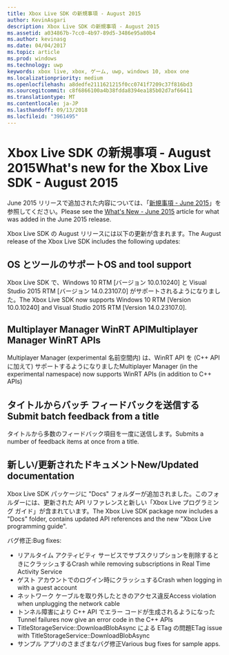 ```yaml
---
title: Xbox Live SDK の新規事項 - August 2015
author: KevinAsgari
description: Xbox Live SDK の新規事項 - August 2015
ms.assetid: a034867b-7cc0-4b97-89d5-3486e95a80b4
ms.author: kevinasg
ms.date: 04/04/2017
ms.topic: article
ms.prod: windows
ms.technology: uwp
keywords: xbox live, xbox, ゲーム, uwp, windows 10, xbox one
ms.localizationpriority: medium
ms.openlocfilehash: a8dedfe2111621215f0cc0741f7209c37f816bd3
ms.sourcegitcommit: c8f6866100a4b38fdda8394ea185b02d7af66411
ms.translationtype: MT
ms.contentlocale: ja-JP
ms.lasthandoff: 09/13/2018
ms.locfileid: "3961495"
---
```

# <a name="whats-new-for-the-xbox-live-sdk---august-2015"></a><span data-ttu-id="758d6-104">Xbox Live SDK の新規事項 - August 2015</span><span class="sxs-lookup"><span data-stu-id="758d6-104">What's new for the Xbox Live SDK - August 2015</span></span>

<span data-ttu-id="758d6-105">June 2015 リリースで追加された内容については、「[新規事項 - June 2015](1506-whats-new.md)」を参照してください。</span><span class="sxs-lookup"><span data-stu-id="758d6-105">Please see the [What's New - June 2015](1506-whats-new.md) article for what was added in the June 2015 release.</span></span>

<span data-ttu-id="758d6-106">Xbox Live SDK の August リリースには以下の更新が含まれます。</span><span class="sxs-lookup"><span data-stu-id="758d6-106">The August release of the Xbox Live SDK includes the following updates:</span></span>

## <a name="os-and-tool-support"></a><span data-ttu-id="758d6-107">OS とツールのサポート</span><span class="sxs-lookup"><span data-stu-id="758d6-107">OS and tool support</span></span>
<span data-ttu-id="758d6-108">Xbox Live SDK で、Windows 10 RTM [バージョン 10.0.10240] と Visual Studio 2015 RTM [バージョン 14.0.23107.0] がサポートされるようになりました。</span><span class="sxs-lookup"><span data-stu-id="758d6-108">The Xbox Live SDK now supports Windows 10 RTM [Version 10.0.10240] and Visual Studio 2015 RTM [Version 14.0.23107.0].</span></span>

## <a name="multiplayer-manager-winrt-apis"></a><span data-ttu-id="758d6-109">Multiplayer Manager WinRT API</span><span class="sxs-lookup"><span data-stu-id="758d6-109">Multiplayer Manager WinRT APIs</span></span>
<span data-ttu-id="758d6-110">Multiplayer Manager (experimental 名前空間内) は、WinRT API を (C++ API に加えて) サポートするようになりました</span><span class="sxs-lookup"><span data-stu-id="758d6-110">Multiplayer Manager (in the experimental namespace) now supports WinRT APIs (in addition to C++ APIs)</span></span>

## <a name="submit-batch-feedback-from-a-title"></a><span data-ttu-id="758d6-111">タイトルからバッチ フィードバックを送信する</span><span class="sxs-lookup"><span data-stu-id="758d6-111">Submit batch feedback from a title</span></span>
<span data-ttu-id="758d6-112">タイトルから多数のフィードバック項目を一度に送信します。</span><span class="sxs-lookup"><span data-stu-id="758d6-112">Submits a number of feedback items at once from a title.</span></span>

## <a name="newupdated-documentation"></a><span data-ttu-id="758d6-113">新しい/更新されたドキュメント</span><span class="sxs-lookup"><span data-stu-id="758d6-113">New/Updated documentation</span></span>
<span data-ttu-id="758d6-114">Xbox Live SDK パッケージに "Docs" フォルダーが追加されました。このフォルダーには、更新された API リファレンスと新しい「Xbox Live プログラミング ガイド」が含まれています。</span><span class="sxs-lookup"><span data-stu-id="758d6-114">The Xbox Live SDK package now includes a "Docs" folder, contains updated API references and the new "Xbox Live programming guide".</span></span>

<span data-ttu-id="758d6-115">バグ修正:</span><span class="sxs-lookup"><span data-stu-id="758d6-115">Bug fixes:</span></span>

* <span data-ttu-id="758d6-116">リアルタイム アクティビティ サービスでサブスクリプションを削除するときにクラッシュする</span><span class="sxs-lookup"><span data-stu-id="758d6-116">Crash while removing subscriptions in Real Time Activity Service</span></span>
* <span data-ttu-id="758d6-117">ゲスト アカウントでのログイン時にクラッシュする</span><span class="sxs-lookup"><span data-stu-id="758d6-117">Crash when logging in with a guest account</span></span>
* <span data-ttu-id="758d6-118">ネットワーク ケーブルを取り外したときのアクセス違反</span><span class="sxs-lookup"><span data-stu-id="758d6-118">Access violation when unplugging the network cable</span></span>
* <span data-ttu-id="758d6-119">トンネル障害により C++ API でエラー コードが生成されるようになった</span><span class="sxs-lookup"><span data-stu-id="758d6-119">Tunnel failures now give an error code in the C++ APIs</span></span>
* <span data-ttu-id="758d6-120">TitleStorageService::DownloadBlobAsync による ETag の問題</span><span class="sxs-lookup"><span data-stu-id="758d6-120">ETag issue with TitleStorageService::DownloadBlobAsync</span></span>
* <span data-ttu-id="758d6-121">サンプル アプリのさまざまなバグ修正</span><span class="sxs-lookup"><span data-stu-id="758d6-121">Various bug fixes for sample apps.</span></span>

